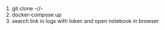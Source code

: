 1. git clone -//-
2. docker-compose up
3. search link in logs with token and open notebook in browser 
